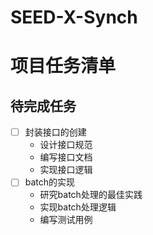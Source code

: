 # SEED-X-Synch
# 项目任务清单

## 待完成任务
- [ ] 封装接口的创建
  - 设计接口规范
  - 编写接口文档
  - 实现接口逻辑
- [ ] batch的实现
  - 研究batch处理的最佳实践
  - 实现batch处理逻辑
  - 编写测试用例


